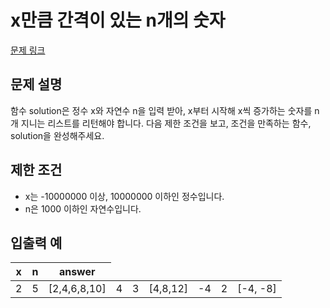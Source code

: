 # x만큼 간격이 있는 n개의 숫자

[문제 링크](https://school.programmers.co.kr/learn/courses/30/lessons/12954?language=java)

## 문제 설명
함수 solution은 정수 x와 자연수 n을 입력 받아, x부터 시작해 x씩 증가하는 숫자를 n개 지니는 리스트를 리턴해야 합니다. 다음 제한 조건을 보고, 조건을 만족하는 함수, solution을 완성해주세요.

## 제한 조건
- x는 -10000000 이상, 10000000 이하인 정수입니다.
- n은 1000 이하인 자연수입니다.

## 입출력 예

<table class="table">
        <thead><tr>
<th>x</th>
<th>n</th>
<th>answer</th>

</tr>
</thead>
<td>2</td>
<td>5</td>
<td>[2,4,6,8,10]</td>
<td>4</td>
<td>3</td>
<td>[4,8,12]</td>
<td>-4</td>
<td>2</td>
<td>[-4, -8]</td>

